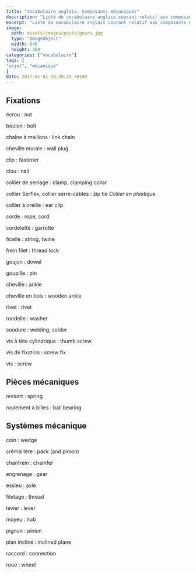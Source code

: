 ```yaml
---
title: "Vocabulaire anglais: Composants mécaniques"
description: "Liste de vocabulaire anglais courant relatif aux composants mécaniques."
excerpt: "Liste de vocabulaire anglais courant relatif aux composants mécaniques."
image:
  path: assets/images/posts/gears.jpg
  type: "ImageObject"
  width: 640
  height: 360
categories: ["vocabulaire"]
tags: [
"objet", "mécanique"
]
date: 2017-01-01 20:20:20 +0100
---
```


## Fixations

écrou
: nut

boulon
: bolt

chaîne à maillons
: link chain

cheville murale
: wall plug

clip
: fastener

clou
: nail

collier de serrage
: clamp, clamping collar

collier Serflex, collier serre-câbles
: zip tie
*Collier en plastique.*

collier à oreille
: ear clip

corde
: rope, cord

cordelette
: garrotte

ficelle
: string, twine

frein filet
: thread lock

goujon
: dowel

goupille
: pin

cheville
:	ankle

cheville en bois
:	wooden ankle

rivet
: rivet

rondelle
: washer

soudure
: welding, solder

vis à tête cylindrique
: thumb screw

vis de fixation
: screw fix

vis
: screw


## Pièces mécaniques

ressort
: spring

roulement à billes
: ball bearing


## Systèmes mécanique

coin
: wedge

crémaillère
: pack (and pinion)

chanfrein
:	chamfer

engrenage
: gear

essieu
: axle

filetage
: thread

levier
: lever

moyeu
: hub

pignon
: pinion

plan incliné
: inclined plane

raccord
: connection

roue
: wheel
